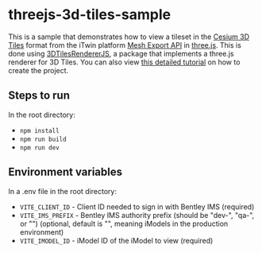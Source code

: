 # threejs-3d-tiles-sample

This is a sample that demonstrates how to view a tileset in the [Cesium 3D Tiles](https://github.com/CesiumGS/3d-tiles) format from the iTwin platform [Mesh Export API](https://developer.bentley.com/apis/mesh-export/overview/) in [three.js](https://threejs.org/). This is done using [3DTilesRendererJS](https://github.com/NASA-AMMOS/3DTilesRendererJS/tree/master), a package that implements a three.js renderer for 3D Tiles. You can also view [this detailed tutorial](https://developer.bentley.com/tutorials/viewing-an-imodel-threejs/) on how to create the project.

## Steps to run

In the root directory:

- `npm install`
- `npm run build`
- `npm run dev`

## Environment variables

In a .env file in the root directory:

- `VITE_CLIENT_ID` - Client ID needed to sign in with Bentley IMS (required)
- `VITE_IMS_PREFIX` - Bentley IMS authority prefix (should be "dev-", "qa-", or "") (optional, default is "", meaning iModels in the production environment)
- `VITE_IMODEL_ID` - iModel ID of the iModel to view (required)

